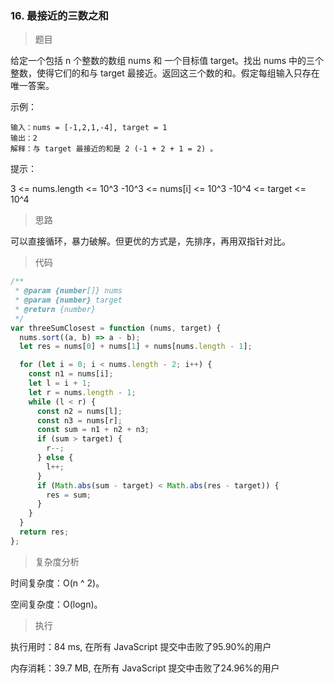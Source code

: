 ### 16. 最接近的三数之和

> 题目

给定一个包括 n 个整数的数组 nums 和 一个目标值 target。找出 nums 中的三个整数，使得它们的和与 target 最接近。返回这三个数的和。假定每组输入只存在唯一答案。

示例：
```
输入：nums = [-1,2,1,-4], target = 1
输出：2
解释：与 target 最接近的和是 2 (-1 + 2 + 1 = 2) 。
```

提示：

3 <= nums.length <= 10^3
-10^3 <= nums[i] <= 10^3
-10^4 <= target <= 10^4

> 思路

可以直接循环，暴力破解。但更优的方式是，先排序，再用双指针对比。

> 代码

```js
/**
 * @param {number[]} nums
 * @param {number} target
 * @return {number}
 */
var threeSumClosest = function (nums, target) {
  nums.sort((a, b) => a - b);
  let res = nums[0] + nums[1] + nums[nums.length - 1];

  for (let i = 0; i < nums.length - 2; i++) {
    const n1 = nums[i];
    let l = i + 1;
    let r = nums.length - 1;
    while (l < r) {
      const n2 = nums[l];
      const n3 = nums[r];
      const sum = n1 + n2 + n3;
      if (sum > target) {
        r--;
      } else {
        l++;
      }
      if (Math.abs(sum - target) < Math.abs(res - target)) {
        res = sum;
      }
    }
  }
  return res;
};
```

> 复杂度分析

时间复杂度：O(n ^ 2)。

空间复杂度：O(logn)。

> 执行

执行用时：84 ms, 在所有 JavaScript 提交中击败了95.90%的用户

内存消耗：39.7 MB, 在所有 JavaScript 提交中击败了24.96%的用户
